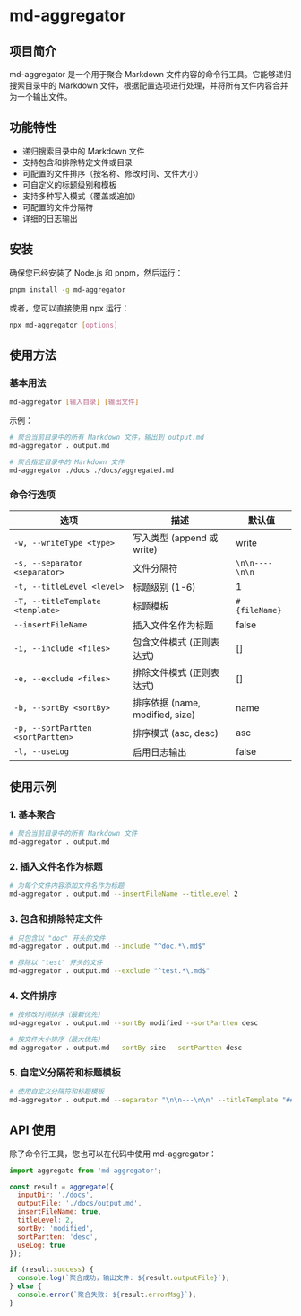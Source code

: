# md-aggregator

## 项目简介

md-aggregator 是一个用于聚合 Markdown 文件内容的命令行工具。它能够递归搜索目录中的 Markdown 文件，根据配置选项进行处理，并将所有文件内容合并为一个输出文件。

## 功能特性

- 递归搜索目录中的 Markdown 文件
- 支持包含和排除特定文件或目录
- 可配置的文件排序（按名称、修改时间、文件大小）
- 可自定义的标题级别和模板
- 支持多种写入模式（覆盖或追加）
- 可配置的文件分隔符
- 详细的日志输出

## 安装

确保您已经安装了 Node.js 和 pnpm，然后运行：

```bash
pnpm install -g md-aggregator
```

或者，您可以直接使用 npx 运行：

```bash
npx md-aggregator [options]
```

## 使用方法

### 基本用法

```bash
md-aggregator [输入目录] [输出文件]
```

示例：

```bash
# 聚合当前目录中的所有 Markdown 文件，输出到 output.md
md-aggregator . output.md

# 聚合指定目录中的 Markdown 文件
md-aggregator ./docs ./docs/aggregated.md
```

### 命令行选项

| 选项 | 描述 | 默认值 |
|------|------|--------|
| `-w, --writeType <type>` | 写入类型 (append 或 write) | write |
| `-s, --separator <separator>` | 文件分隔符 | `\n\n----\n\n` |
| `-t, --titleLevel <level>` | 标题级别 (1-6) | 1 |
| `-T, --titleTemplate <template>` | 标题模板 | `# {fileName}` |
| `--insertFileName` | 插入文件名作为标题 | false |
| `-i, --include <files>` | 包含文件模式 (正则表达式) | [] |
| `-e, --exclude <files>` | 排除文件模式 (正则表达式) | [] |
| `-b, --sortBy <sortBy>` | 排序依据 (name, modified, size) | name |
| `-p, --sortPartten <sortPartten>` | 排序模式 (asc, desc) | asc |
| `-l, --useLog` | 启用日志输出 | false |

## 使用示例

### 1. 基本聚合

```bash
# 聚合当前目录中的所有 Markdown 文件
md-aggregator . output.md
```

### 2. 插入文件名作为标题

```bash
# 为每个文件内容添加文件名作为标题
md-aggregator . output.md --insertFileName --titleLevel 2
```

### 3. 包含和排除特定文件

```bash
# 只包含以 "doc" 开头的文件
md-aggregator . output.md --include "^doc.*\.md$"

# 排除以 "test" 开头的文件
md-aggregator . output.md --exclude "^test.*\.md$"
```

### 4. 文件排序

```bash
# 按修改时间排序（最新优先）
md-aggregator . output.md --sortBy modified --sortPartten desc

# 按文件大小排序（最大优先）
md-aggregator . output.md --sortBy size --sortPartten desc
```

### 5. 自定义分隔符和标题模板

```bash
# 使用自定义分隔符和标题模板
md-aggregator . output.md --separator "\n\n---\n\n" --titleTemplate "## {fileName} (文档)"
```

## API 使用

除了命令行工具，您也可以在代码中使用 md-aggregator：

```javascript
import aggregate from 'md-aggregator';

const result = aggregate({
  inputDir: './docs',
  outputFile: './docs/output.md',
  insertFileName: true,
  titleLevel: 2,
  sortBy: 'modified',
  sortPartten: 'desc',
  useLog: true
});

if (result.success) {
  console.log(`聚合成功，输出文件: ${result.outputFile}`);
} else {
  console.error(`聚合失败: ${result.errorMsg}`);
}
```